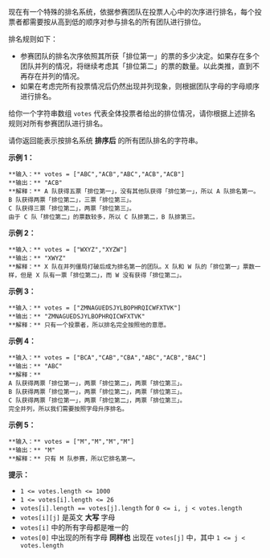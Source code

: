 现在有一个特殊的排名系统，依据参赛团队在投票人心中的次序进行排名，每个投票者都需要按从高到低的顺序对参与排名的所有团队进行排位。

排名规则如下：

  * 参赛团队的排名次序依照其所获「排位第一」的票的多少决定。如果存在多个团队并列的情况，将继续考虑其「排位第二」的票的数量。以此类推，直到不再存在并列的情况。
  * 如果在考虑完所有投票情况后仍然出现并列现象，则根据团队字母的字母顺序进行排名。

给你一个字符串数组 `votes` 代表全体投票者给出的排位情况，请你根据上述排名规则对所有参赛团队进行排名。

请你返回能表示按排名系统 **排序后** 的所有团队排名的字符串。



**示例 1：**

    
    
    **输入：** votes = ["ABC","ACB","ABC","ACB","ACB"]
    **输出：** "ACB"
    **解释：** A 队获得五票「排位第一」，没有其他队获得「排位第一」，所以 A 队排名第一。
    B 队获得两票「排位第二」，三票「排位第三」。
    C 队获得三票「排位第二」，两票「排位第三」。
    由于 C 队「排位第二」的票数较多，所以 C 队排第二，B 队排第三。
    

**示例 2：**

    
    
    **输入：** votes = ["WXYZ","XYZW"]
    **输出：** "XWYZ"
    **解释：** X 队在并列僵局打破后成为排名第一的团队。X 队和 W 队的「排位第一」票数一样，但是 X 队有一票「排位第二」，而 W 没有获得「排位第二」。 
    

**示例 3：**

    
    
    **输入：** votes = ["ZMNAGUEDSJYLBOPHRQICWFXTVK"]
    **输出：** "ZMNAGUEDSJYLBOPHRQICWFXTVK"
    **解释：** 只有一个投票者，所以排名完全按照他的意愿。
    

**示例 4：**

    
    
    **输入：** votes = ["BCA","CAB","CBA","ABC","ACB","BAC"]
    **输出：** "ABC"
    **解释：** 
    A 队获得两票「排位第一」，两票「排位第二」，两票「排位第三」。
    B 队获得两票「排位第一」，两票「排位第二」，两票「排位第三」。
    C 队获得两票「排位第一」，两票「排位第二」，两票「排位第三」。
    完全并列，所以我们需要按照字母升序排名。
    

**示例 5：**

    
    
    **输入：** votes = ["M","M","M","M"]
    **输出：** "M"
    **解释：** 只有 M 队参赛，所以它排名第一。
    



**提示：**

  * `1 <= votes.length <= 1000`
  * `1 <= votes[i].length <= 26`
  * `votes[i].length == votes[j].length` for `0 <= i, j < votes.length`
  * `votes[i][j]` 是英文 **大写** 字母
  * `votes[i]` 中的所有字母都是唯一的
  * `votes[0]` 中出现的所有字母 **同样也** 出现在 `votes[j]` 中，其中 `1 <= j < votes.length`

